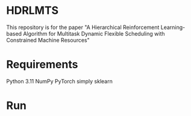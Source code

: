 # HDRLMTS
This repository is for the paper "A Hierarchical Reinforcement Learning-based Algorithm for Multitask Dynamic Flexible Scheduling with Constrained Machine Resources"

# Requirements
Python 3.11
NumPy 
PyTorch
simply
sklearn

# Run
